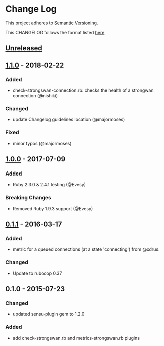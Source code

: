 # Change Log
This project adheres to [Semantic Versioning](http://semver.org/).

This CHANGELOG follows the format listed [here](https://github.com/sensu-plugins/community/blob/master/HOW_WE_CHANGELOG.md)

## [Unreleased]

## [1.1.0] - 2018-02-22
### Added
- check-strongswan-connection.rb: checks the health of a strongwan connection (@nishiki)

### Changed
- update Changelog guidelines location (@majormoses)

### Fixed
- minor typos (@majormoses)

## [1.0.0] - 2017-07-09
### Added
- Ruby 2.3.0 & 2.4.1 testing (@Evesy)

### Breaking Changes
- Removed Ruby 1.9.3 support (@Evesy)

## [0.1.1] - 2016-03-17
### Added
- metric for a queued connections (at a state 'connecting') from @xdrus.

### Changed
- Update to rubocop 0.37

## 0.1.0 - 2015-07-23
### Changed
- updated sensu-plugin gem to 1.2.0

### Added
- add check-strongswan.rb and metrics-strongswan.rb plugins

[Unreleased]: https://github.com/sensu-plugins/sensu-plugins-strongswan/compare/1.1.0...HEAD
[1.1.0]: https://github.com/sensu-plugins/sensu-plugins-strongswan/compare/1.0.0...1.1.0
[1.0.0]: https://github.com/sensu-plugins/sensu-plugins-strongswan/0.1.1...1.0.0
[0.1.1]: https://github.com/sensu-plugins/sensu-plugins-strongswan/compare/0.1.0...0.1.1

